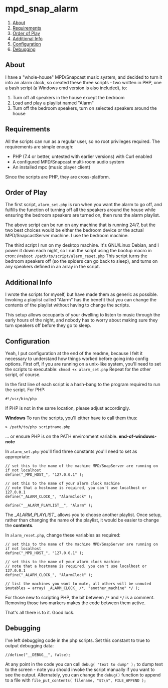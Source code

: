 # mpd_snap_alarm

  1. [About](#about)
  2. [Requirements](#requirements)
  3. [Order of Play](#order-of-play)
  4. [Additional Info](#additional-info)
  5. [Configuration](#configuration)
  6. [Debugging](#debugging)

## About
I have a "whole-house" MPD/Snapcast music system, and decided to turn it into an alarm clock, so created these three scripts - two written in PHP, one a bash script (a Windows cmd version is also included), to:

  1. Turn off all speakers in the house except the bedroom
  2. Load and play a playlist named "Alarm"
  3. Turn off the bedroom speakers, turn on selected speakers around the house

## Requirements
All the scripts can run as a regular user, so no root privileges required. The requirements are simple enough:

  * PHP (7.4 or better, untested with earlier versions) with Curl enabled
  * A configured MPD/Snapcast multi-room audio system
  * An installed mpc (music player client)

Since the scripts are PHP, they are cross-platform.

## Order of Play
The first script, `alarm_set.php` is run when you want the alarm to go off, and fulfills the function of turning off all the speakers around the house while ensuring the bedroom speakers are turned on, then runs the alarm playlist.

The above script can be run on any machine that is running 24/7, but the two best choices would be either the bedroom device or the actual MPD/SnapcastServer machine. I use the bedroom machine.

The third script I run on my desktop machine. It's GNU/Linux Debian, and I power it down each night, so I run the script using the bootup macro in cron:
```@reboot /path/to/script/alarm_reset.php```
This script turns the bedroom speakers off (so the spiders can go back to sleep), and turns on any speakers defined in an array in the script.

## Additional Info
I wrote the scripts for myself, but have made them as generic as possible. Invoking a playlist called "Alarm" has the benefit that you can change the contents of the playlist without having to change the scripts.

This setup allows occupants of your dwelling to listen to music through the early hours of the night, and nobody has to worry about making sure they turn speakers off before they go to sleep.

## Configuration
Yeah, I put configuration at the end of the readme, because I felt it necessary to understand how things worked before going into config options. First off, if you are running on a unix-like system, you'll need to set the scripts to executable:
```chmod +x alarm_set.php```
Repeat for the other script, of course.

In the first line of each script is a hash-bang to the program required to run the script. For PHP:
```
#!/usr/bin/php
```
If PHP is not in the same location, please adjust accordingly.

**Windows**
To run the scripts, you'll either have to call them thus:
```
> /path/to/php scriptname.php
```
... or ensure PHP is on the PATH environment variable.
**end-of-windows-note**

In `alarm_set.php` you'll find three constants you'll need to set as appropriate:
```
// set this to the name of the machine MPD/SnapServer are running on if not localhost
define("_MPD_HOST_", "127.0.0.1" );

// set this to the name of your alarm clock machine
// note that a hostname is required, you can't use localhost or 127.0.0.1
define("_ALARM_CLOCK_", "AlarmClock" );

define("__ALARM_PLAYLIST__", "Alarm" );
```
The \__ALARM_PLAYLIST_\_ allows you to choose another playlist. Once setup, rather than changing the name of the playlist, it would be easier to change the __contents__.

In `alarm_reset.php`, change these variables as required:
```
// set this to the name of the machine MPD/SnapServer are running on if not localhost
define("_MPD_HOST_", "127.0.0.1" );

// set this to the name of your alarm clock machine
// note that a hostname is required, you can't use localhost or 127.0.0.1
define("_ALARM_CLOCK_", "AlarmClock" );

// list the machines you want to mute, all others will be unmuted
$mutables = array( _ALARM_CLOCK_ /*, "another_machine" */ );
```
For those new to scripting PHP, the bit between `/*` and `*/` is a comment. Removing those two markers makes the code between them active.

That's all there is to it. Good luck.

## Debugging
I've left debugging code in the php scripts. Set this constant to true to output debugging data:
```
//define("__DEBUG__", false);
```
At any point in the code you can call `debug( "text to dump" );` to dump text to the screen - note you should invoke the script manually if you want to see the output. Alternately, you can change the `debug()` function to append to a file with `file_put_contents( filename, "$t\n", FILE_APPEND );`
